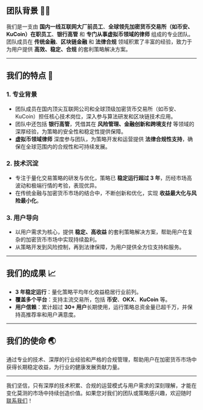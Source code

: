 ## **团队背景 👨‍💻**

我们是一支由 **国内一线互联网大厂前员工**、**全球领先加密货币交易所（如币安、KuCoin）在职员工**、**银行高管** 和 **专门从事虚拟币领域的律师** 组成的专业团队。  
团队成员在 **传统金融**、**区块链金融** 和 **法律合规** 领域积累了丰富的经验，致力于为用户提供 **高效、稳定、合规** 的套利策略解决方案。

---

## **我们的特点 🌟**

### 1. **专业背景**
- 团队成员在国内顶尖互联网公司和全球顶级加密货币交易所（如币安、KuCoin）担任核心技术岗位，深入参与算法研发和区块链技术应用。
- 团队中还包括 **银行高管**，凭借其在 **风险管理、金融创新和跨境支付** 等领域的深厚经验，为策略的安全性和稳定性提供保障。
- **虚拟币领域律师** 深度参与团队，为策略开发和运营提供 **法律合规性支持**，确保在全球范围内的合规性和可持续发展。

### 2. **技术沉淀**
- 专注于量化交易策略的研发与优化，策略已 **稳定运行超过 3 年**，历经市场高波动和极端行情的考验，表现优异。
- 在传统金融与加密货币市场的结合中，不断创新和优化，实现 **收益最大化与风险最小化**。

### 3. **用户导向**
- 以用户需求为核心，提供 **稳定、高收益** 的套利策略解决方案，帮助用户在复杂的加密货币市场中实现持续盈利。
- 从策略开发到风险控制，再到法律保障，为用户提供全方位支持和服务。

---

## **我们的成果 📈**
- **3 年稳定运行**：量化策略平均年化收益稳居行业前列。
- **覆盖多个平台**：支持主流交易所，包括 **币安**、**OKX**、**KuCoin** 等。
- **用户信赖**：累计超过 **30+ 用户**长期使用，运行策略总资金量已超千万，并保持高推荐率和用户满意度。

---

## **我们的使命 🌏**
通过专业的技术、深厚的行业经验和严格的合规管理，帮助用户在加密货币市场中获得长期稳定收益，为行业的健康发展贡献力量。

---

我们坚信，只有深厚的技术积累、合规的运营模式与用户需求的深刻理解，才能在变化莫测的市场中持续创造价值。如果您对我们的团队或策略感兴趣，欢迎随时 [联系我们](联系方式.md)！